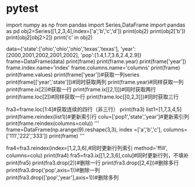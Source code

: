 # pytest
import numpy as np
from pandas import Series,DataFrame
import pandas as pd
obj2=Series([1,2,3,4],index=['a','b','c','d'])
print(obj2)
print(obj2['b'])
print(obj2[obj2>2])
print('c' in  obj2)

data={'state':['ohio','ohio','ohio','texas','texas'],
      'year':[2000,2001,2002,2001,2002],
      'pop':[1.4,1.7,3.6,2.4,2.9]}
frame=DataFrame(data)
print(frame)
print(frame.year)
print(frame['year'])
frame.index.name='index'
frame.columns.name='columns'
print(frame)
print(frame.values)
print(frame['year'])#获取一列series
print(frame[['year','state']])#同时获取两列
print(frame.year)#同样获取一列
print(frame.ix[2])#获取一行
print(frame.ix[[2,1]])#同时获取两行
print(frame.loc[2])#同样获取一行
print(frame.loc[[0,2,3]])#同时获取三行

fra3=frame.loc[1:4]#获取连续的四行（非三行）
print(fra3)
list1=[1,7,3,4,5]
print(frame.reindex(list1))#更新索引行
colu=['pop1','state','year']#更新索引列
print(frame.reindex(columns=colu))
'''
frame=DataFrame(np.arange(9).reshape(3,3),
                index  =['a','b','c'],
                columns=['111','222','333'])
print(frame)
'''

fra4=fra3.reindex(index=[1,2,3,6],#同时更新行列索引
        method='ffill',
        columns=colu)
print(fra4)
fra5=fra3.ix[[1,2,3,6],colu]#同时更新行列，不填补
print(fra5)
print(fra3.drop(2))#删除一行
print(fra3.drop([2,4]))#删除多行
print(fra3.drop('pop',axis=1))#删除一列
print(fra3.drop(['pop','year'],axis=1))#删除多列
